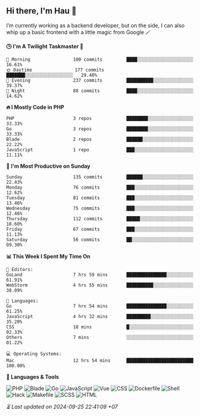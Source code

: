 ## Hi there, I'm Hau 👋
I’m currently working as a backend developer, but on the side, I can also whip up a basic frontend with a little magic from Google 🪄

<!--START_SECTION:readme-stats-->
**🕒 I'm A Twilight Taskmaster 🌆**

```text
🌅 Morning                100 commits         ████░░░░░░░░░░░░░░░░░░░░░   16.61%
🌞 Daytime                177 commits         ███████░░░░░░░░░░░░░░░░░░   29.40%
🌆 Evening                237 commits         ██████████░░░░░░░░░░░░░░░   39.37%
🌙 Night                  88 commits          ████░░░░░░░░░░░░░░░░░░░░░   14.62%
```

**🔥 I Mostly Code in PHP**

```text
PHP                      3 repos             ████████░░░░░░░░░░░░░░░░░   33.33%
Go                       3 repos             ████████░░░░░░░░░░░░░░░░░   33.33%
Blade                    2 repos             ██████░░░░░░░░░░░░░░░░░░░   22.22%
JavaScript               1 repo              ███░░░░░░░░░░░░░░░░░░░░░░   11.11%
```

**📅 I'm Most Productive on Sunday**

```text
Sunday                   135 commits         ██████░░░░░░░░░░░░░░░░░░░   22.43%
Monday                   76 commits          ███░░░░░░░░░░░░░░░░░░░░░░   12.62%
Tuesday                  81 commits          ███░░░░░░░░░░░░░░░░░░░░░░   13.46%
Wednesday                75 commits          ███░░░░░░░░░░░░░░░░░░░░░░   12.46%
Thursday                 112 commits         █████░░░░░░░░░░░░░░░░░░░░   18.60%
Friday                   67 commits          ███░░░░░░░░░░░░░░░░░░░░░░   11.13%
Saturday                 56 commits          ██░░░░░░░░░░░░░░░░░░░░░░░   09.30%
```

**📊 This Week I Spent My Time On**

```text
📝 Editors:
GoLand                   7 hrs 59 mins       ███████████████░░░░░░░░░░   61.91%
WebStorm                 4 hrs 55 mins       ██████████░░░░░░░░░░░░░░░   38.09%

💬 Languages:
Go                       7 hrs 54 mins       ███████████████░░░░░░░░░░   61.25%
JavaScript               4 hrs 32 mins       █████████░░░░░░░░░░░░░░░░   35.20%
CSS                      18 mins             █░░░░░░░░░░░░░░░░░░░░░░░░   02.33%
Others                   7 mins              ░░░░░░░░░░░░░░░░░░░░░░░░░   01.22%

💻 Operating Systems:
Mac                      12 hrs 54 mins      █████████████████████████   100.00%
```

**💬 Languages & Tools**

![PHP](https://img.shields.io/badge/PHP-65.73%25-4F5D95?&logo=PHP&labelColor=151b23)
![Blade](https://img.shields.io/badge/Blade-26.54%25-f7523f?&logo=Blade&labelColor=151b23)
![Go](https://img.shields.io/badge/Go-03.44%25-00ADD8?&logo=Go&labelColor=151b23)
![JavaScript](https://img.shields.io/badge/JavaScript-02.42%25-f1e05a?&logo=JavaScript&labelColor=151b23)
![Vue](https://img.shields.io/badge/Vue-01.22%25-41b883?&logo=Vue&labelColor=151b23)
![CSS](https://img.shields.io/badge/CSS-00.29%25-563d7c?&logo=CSS&labelColor=151b23)
![Dockerfile](https://img.shields.io/badge/Dockerfile-00.12%25-384d54?&logo=Dockerfile&labelColor=151b23)
![Shell](https://img.shields.io/badge/Shell-00.09%25-89e051?&logo=Shell&labelColor=151b23)
![Hack](https://img.shields.io/badge/Hack-00.07%25-878787?&logo=Hack&labelColor=151b23)
![Makefile](https://img.shields.io/badge/Makefile-00.04%25-427819?&logo=Makefile&labelColor=151b23)
![SCSS](https://img.shields.io/badge/SCSS-00.02%25-c6538c?&logo=SCSS&labelColor=151b23)
![HTML](https://img.shields.io/badge/HTML-00.02%25-e34c26?&logo=HTML&labelColor=151b23)




*⏳ Last updated on 2024-09-25 22:41:09 +07*
<!--END_SECTION:readme-stats-->
